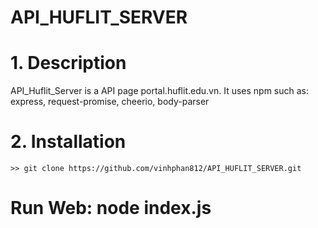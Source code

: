 # API_HUFLIT_SERVER
# 1. Description
API_Huflit_Server is a API page portal.huflit.edu.vn. It uses npm such as: express, request-promise, cheerio, body-parser
# 2. Installation
```base
>> git clone https://github.com/vinhphan812/API_HUFLIT_SERVER.git
```
# Run Web: node index.js

